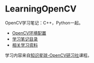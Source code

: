 <!--
 * @Author       : Bingqiang Zhou
 * @Date         : 2021-01-24 11:29:08
 * @LastEditors  : Bingqiang Zhou
 * @LastEditTime : 2021-09-04 02:20:07
 * @Description  : 
-->
# LearningOpenCV

OpenCV学习笔记：C++，Python一起。

- [OpenCV环境配置](./data/md%20files/env-config.md)
- [学习笔记目录](./data/md%20files/toc.md)
- [相关学习资料](./data/md%20files/tutorial.md)

学习内容来自[知识星球-OpenCV研习社](https://t.zsxq.com/y33jMbM)课程。
